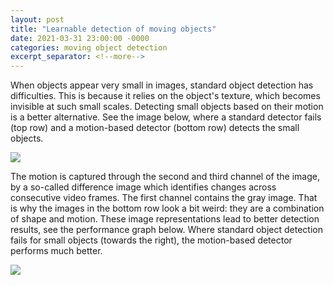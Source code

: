 ```yaml
---
layout: post
title: "Learnable detection of moving objects"
date: 2021-03-31 23:00:00 -0000
categories: moving object detection
excerpt_separator: <!--more-->
---
```


When objects appear very small in images, standard object detection has difficulties. 
This is because it relies on the object's texture, which becomes invisible at such small scales.
Detecting small objects based on their motion is a better alternative. 
See the image below, where a standard detector fails (top row) and a motion-based detector (bottom row) detects the small objects.

<img src="https://gertjanburghouts.github.io/pictures/moving_object_detection.png">

<!--more-->

The motion is captured through the second and third channel of the image, 
by a so-called difference image which identifies changes across consecutive video frames. 
The first channel contains the gray image. 
That is why the images in the bottom row look a bit weird: they are a combination of shape and motion. 
These image representations lead to better detection results, see the performance graph below. 
Where standard object detection fails for small objects (towards the right), the motion-based detector performs much better.  

<img src="https://gertjanburghouts.github.io/pictures/mod_roc.png">
